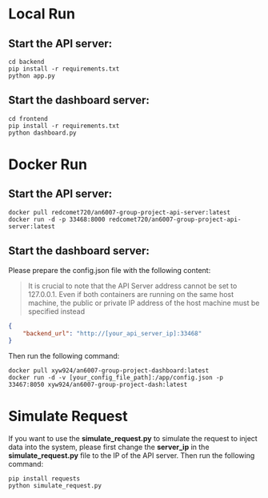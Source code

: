 # Local Run

## Start the API server:
```shell
cd backend
pip install -r requirements.txt
python app.py
```
## Start the dashboard server:
```shell
cd frontend
pip install -r requirements.txt
python dashboard.py
```

# Docker Run
## Start the API server:
```shell
docker pull redcomet720/an6007-group-project-api-server:latest
docker run -d -p 33468:8000 redcomet720/an6007-group-project-api-server:latest
```
## Start the dashboard server:
Please prepare the config.json file with the following content:
> It is crucial to note that the API Server address cannot be set to 127.0.0.1. Even if both containers are running on the same host machine, the public or private IP address of the host machine must be specified instead
```json
{
    "backend_url": "http://[your_api_server_ip]:33468"
}
```
Then run the following command:
```shell
docker pull xyw924/an6007-group-project-dashboard:latest
docker run -d -v [your_config_file_path]:/app/config.json -p 33467:8050 xyw924/an6007-group-project-dash:latest
```
# Simulate Request
If you want to use the **simulate_request.py** to simulate the request to inject data into the system, please first change the **server_ip** in the **simulate_request.py** file to the IP of the API server.
Then run the following command:
```shell
pip install requests
python simulate_request.py
```



